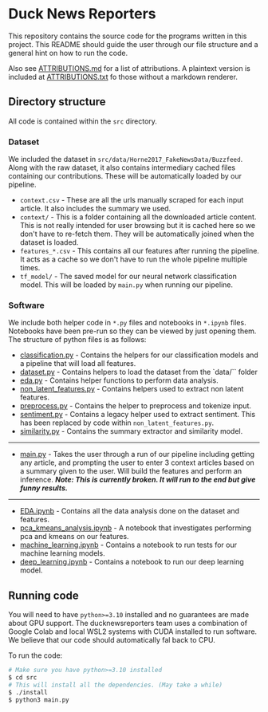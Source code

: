 # Duck News Reporters

This repository contains the source code for the programs written in this project. This README should guide the user through our file structure and a general hint on how to run the code.

Also see [ATTRIBUTIONS.md](ATTRIBUTIONS.md) for a list of attributions. A plaintext version is included at [ATTRIBUTIONS.txt](ATTRIBUTIONS.txt) fo those without a markdown renderer.

## Directory structure

All code is contained within the `src` directory.

### Dataset

We included the dataset in `src/data/Horne2017_FakeNewsData/Buzzfeed`. Along with the raw dataset, it also contains intermediary cached files containing our contributions. These will be automatically loaded by our pipeline.

- `context.csv` - These are all the urls manually scraped for each input article. It also includes the summary we used.
- `context/` - This is a folder containing all the downloaded article content. This is not really intended for user browsing but it is cached here so we don't have to re-fetch them. They will be automatically joined when the dataset is loaded.
- `features_*.csv` - This contains all our features after running the pipeline. It acts as a cache so we don't have to run the whole pipeline multiple times.
- `tf_model/` - The saved model for our neural network classification model. This will be loaded by `main.py` when running our pipeline.

### Software

We include both helper code in `*.py` files and notebooks in `*.ipynb` files. Notebooks have been pre-run so they can be viewed by just opening them. The structure of python files is as follows:

- [classification.py](src/classification.py) - Contains the helpers for our classification models and a pipeline that will load all features.
- [dataset.py](src/dataset.py) - Contains helpers to load the dataset from the `data/`` folder
- [eda.py](src/eda.py) - Contains helper functions to perform data analysis.
- [non_latent_features.py](src/non_latent_features.py) - Contains helpers used to extract non latent features.
- [preprocess.py](src/preprocess.py) - Contains the helper to preprocess and tokenize input.
- [sentiment.py](src/sentiment.py) - Contains a legacy helper used to extract sentiment. This has been replaced by code within `non_latent_features.py`.
- [similarity.py](src/similarity.py) - Contains the summary extractor and similarity model.

---

- [main.py](src/main.py) - Takes the user through a run of our pipeline including getting any article, and prompting the user to enter 3 context articles based on a summary given to the user. Will build the features and perform an inference. **_Note: This is currently broken. It will run to the end but give funny results._**

---

- [EDA.ipynb](src/EDA.ipynb) - Contains all the data analysis done on the dataset and features.
- [pca_kmeans_analysis.ipynb](src/pca_kmeans_analysis.ipynb) - A notebook that investigates performing pca and kmeans on our features.
- [machine_learning.ipynb](src/machine_learning.ipynb) - Contains a notebook to run tests for our machine learning models.
- [deep_learning.ipynb](src/deep_learning.ipynb) - Contains a notebook to run our deep learning model.

## Running code

You will need to have `python>=3.10` installed and no guarantees are made about GPU support. The ducknewsreporters team uses a combination of Google Colab and local WSL2 systems with CUDA installed to run software. We believe that our code should automatically fal back to CPU.

To run the code:

```sh
# Make sure you have python>=3.10 installed
$ cd src
# This will install all the dependencies. (May take a while)
$ ./install
$ python3 main.py
```
